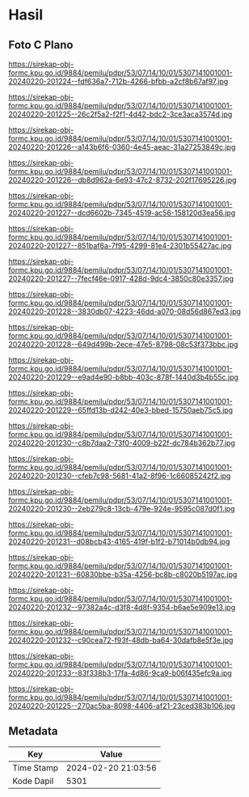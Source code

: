 # Hasil

## Foto C Plano

https://sirekap-obj-formc.kpu.go.id/9884/pemilu/pdpr/53/07/14/10/01/5307141001001-20240220-201224--fdf636a7-712b-4266-bfbb-a2cf8b67af97.jpg

https://sirekap-obj-formc.kpu.go.id/9884/pemilu/pdpr/53/07/14/10/01/5307141001001-20240220-201225--26c2f5a2-f2f1-4d42-bdc2-3ce3aca3574d.jpg

https://sirekap-obj-formc.kpu.go.id/9884/pemilu/pdpr/53/07/14/10/01/5307141001001-20240220-201226--a143b6f6-0360-4e45-aeac-31a27253849c.jpg

https://sirekap-obj-formc.kpu.go.id/9884/pemilu/pdpr/53/07/14/10/01/5307141001001-20240220-201226--db8d962a-6e93-47c2-8732-202f17695226.jpg

https://sirekap-obj-formc.kpu.go.id/9884/pemilu/pdpr/53/07/14/10/01/5307141001001-20240220-201227--dcd6602b-7345-4519-ac56-158120d3ea56.jpg

https://sirekap-obj-formc.kpu.go.id/9884/pemilu/pdpr/53/07/14/10/01/5307141001001-20240220-201227--851baf6a-7f95-4299-81e4-2301b55427ac.jpg

https://sirekap-obj-formc.kpu.go.id/9884/pemilu/pdpr/53/07/14/10/01/5307141001001-20240220-201227--7fecf46e-0917-428d-9dc4-3850c80e3357.jpg

https://sirekap-obj-formc.kpu.go.id/9884/pemilu/pdpr/53/07/14/10/01/5307141001001-20240220-201228--3830db07-4223-46dd-a070-08d56d867ed3.jpg

https://sirekap-obj-formc.kpu.go.id/9884/pemilu/pdpr/53/07/14/10/01/5307141001001-20240220-201228--649d499b-2ece-47e5-8798-08c53f373bbc.jpg

https://sirekap-obj-formc.kpu.go.id/9884/pemilu/pdpr/53/07/14/10/01/5307141001001-20240220-201229--e9ad4e90-b8bb-403c-878f-1440d3b4b55c.jpg

https://sirekap-obj-formc.kpu.go.id/9884/pemilu/pdpr/53/07/14/10/01/5307141001001-20240220-201229--65ffd13b-d242-40e3-bbed-15750aeb75c5.jpg

https://sirekap-obj-formc.kpu.go.id/9884/pemilu/pdpr/53/07/14/10/01/5307141001001-20240220-201230--c8b7daa2-73f0-4009-b22f-dc784b362b77.jpg

https://sirekap-obj-formc.kpu.go.id/9884/pemilu/pdpr/53/07/14/10/01/5307141001001-20240220-201230--cfeb7c98-5681-41a2-8f96-1c66085242f2.jpg

https://sirekap-obj-formc.kpu.go.id/9884/pemilu/pdpr/53/07/14/10/01/5307141001001-20240220-201230--2eb279c8-13cb-479e-924e-9595c087d0f1.jpg

https://sirekap-obj-formc.kpu.go.id/9884/pemilu/pdpr/53/07/14/10/01/5307141001001-20240220-201231--d08bcb43-4165-419f-b1f2-b71014b0db94.jpg

https://sirekap-obj-formc.kpu.go.id/9884/pemilu/pdpr/53/07/14/10/01/5307141001001-20240220-201231--60830bbe-b35a-4256-bc8b-c8020b5197ac.jpg

https://sirekap-obj-formc.kpu.go.id/9884/pemilu/pdpr/53/07/14/10/01/5307141001001-20240220-201232--97382a4c-d3f8-4d8f-9354-b6ae5e909e13.jpg

https://sirekap-obj-formc.kpu.go.id/9884/pemilu/pdpr/53/07/14/10/01/5307141001001-20240220-201232--c90cea72-f93f-48db-ba64-30dafb8e5f3e.jpg

https://sirekap-obj-formc.kpu.go.id/9884/pemilu/pdpr/53/07/14/10/01/5307141001001-20240220-201233--83f338b3-17fa-4d86-9ca9-b06f435efc9a.jpg

https://sirekap-obj-formc.kpu.go.id/9884/pemilu/pdpr/53/07/14/10/01/5307141001001-20240220-201225--270ac5ba-8098-4406-af21-23ced383b106.jpg


## Metadata

| Key        | Value               |
| ---------- | ------------------- |
| Time Stamp | 2024-02-20 21:03:56 |
| Kode Dapil | 5301                |



